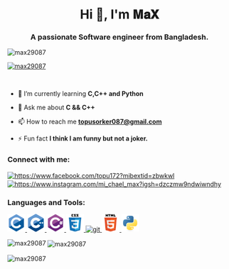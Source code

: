 <h1 align="center">Hi 👋, I'm 𝐌𝐚𝐗</h1>
<h3 align="center">A passionate Software engineer from Bangladesh.</h3>

<p align="left"> <img src="https://komarev.com/ghpvc/?username=max29087&label=Profile%20views&color=0e75b6&style=flat" alt="max29087" /> </p>

<p align="left"> <a href="https://github.com/ryo-ma/github-profile-trophy"><img src="https://github-profile-trophy.vercel.app/?username=max29087" alt="max29087" /></a> </p>

<p align="left"> <a href="https://twitter.com/" target="blank"><img src="https://img.shields.io/twitter/follow/?logo=twitter&style=for-the-badge" alt="" /></a> </p>

- 🌱 I’m currently learning **C,C++ and Python**

- 💬 Ask me about **C && C++**

- 📫 How to reach me **topusorker087@gmail.com**

- ⚡ Fun fact **I think I am funny but not a joker.**

<h3 align="left">Connect with me:</h3>
<p align="left">
<a href="https://fb.com/https://www.facebook.com/topu172?mibextid=zbwkwl" target="blank"><img align="center" src="https://raw.githubusercontent.com/rahuldkjain/github-profile-readme-generator/master/src/images/icons/Social/facebook.svg" alt="https://www.facebook.com/topu172?mibextid=zbwkwl" height="30" width="40" /></a>
<a href="https://instagram.com/https://www.instagram.com/mi_chael_max?igsh=dzczmw9ndwiwndhy" target="blank"><img align="center" src="https://raw.githubusercontent.com/rahuldkjain/github-profile-readme-generator/master/src/images/icons/Social/instagram.svg" alt="https://www.instagram.com/mi_chael_max?igsh=dzczmw9ndwiwndhy" height="30" width="40" /></a>
</p>

<h3 align="left">Languages and Tools:</h3>
<p align="left"> <a href="https://www.cprogramming.com/" target="_blank" rel="noreferrer"> <img src="https://raw.githubusercontent.com/devicons/devicon/master/icons/c/c-original.svg" alt="c" width="40" height="40"/> </a> <a href="https://www.w3schools.com/cpp/" target="_blank" rel="noreferrer"> <img src="https://raw.githubusercontent.com/devicons/devicon/master/icons/cplusplus/cplusplus-original.svg" alt="cplusplus" width="40" height="40"/> </a> <a href="https://www.w3schools.com/cs/" target="_blank" rel="noreferrer"> <img src="https://raw.githubusercontent.com/devicons/devicon/master/icons/csharp/csharp-original.svg" alt="csharp" width="40" height="40"/> </a> <a href="https://www.w3schools.com/css/" target="_blank" rel="noreferrer"> <img src="https://raw.githubusercontent.com/devicons/devicon/master/icons/css3/css3-original-wordmark.svg" alt="css3" width="40" height="40"/> </a> <a href="https://git-scm.com/" target="_blank" rel="noreferrer"> <img src="https://www.vectorlogo.zone/logos/git-scm/git-scm-icon.svg" alt="git" width="40" height="40"/> </a> <a href="https://www.w3.org/html/" target="_blank" rel="noreferrer"> <img src="https://raw.githubusercontent.com/devicons/devicon/master/icons/html5/html5-original-wordmark.svg" alt="html5" width="40" height="40"/> </a> <a href="https://www.python.org" target="_blank" rel="noreferrer"> <img src="https://raw.githubusercontent.com/devicons/devicon/master/icons/python/python-original.svg" alt="python" width="40" height="40"/> </a> </p>

<p><img align="left" src="https://github-readme-stats.vercel.app/api/top-langs?username=max29087&show_icons=true&locale=en&layout=compact" alt="max29087" /></p>

<p>&nbsp;<img align="center" src="https://github-readme-stats.vercel.app/api?username=max29087&show_icons=true&locale=en" alt="max29087" /></p>

<p><img align="center" src="https://github-readme-streak-stats.herokuapp.com/?user=max29087&" alt="max29087" /></p>

<!---
Max29087/Max29087 is a ✨ special ✨ repository because its `README.md` (this file) appears on your GitHub profile.
You can click the Preview link to take a look at your changes.
--->
